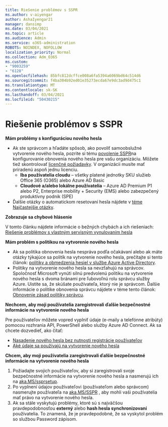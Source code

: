 ```yaml
---
title: Riešenie problémov s SSPR
ms.author: v-aiyengar
author: AshaIyengar21
manager: dansimp
ms.date: 03/04/2021
ms.topic: article
ms.audience: Admin
ms.service: o365-administration
ROBOTS: NOINDEX, NOFOLLOW
localization_priority: Normal
ms.collection: Adm_O365
ms.custom:
- "9003259"
- "6128"
ms.openlocfilehash: 85bfc812dcffce008a6fa5394a6069bd64c514d6
ms.sourcegitcommit: f4ba304b92ed01e35273ecda67e9dc3ad9d475c1
ms.translationtype: MT
ms.contentlocale: sk-SK
ms.lasthandoff: 03/04/2021
ms.locfileid: "50430215"
---
```

# <a name="troubleshoot-sspr"></a>Riešenie problémov s SSPR

**Mám problémy s konfiguráciou nového hesla**

- Ak ste správcom a hľadáte spôsob, ako povoliť samoobslužné vytvorenie nového hesla, pozrite si tému [povolenie SSPR](https://docs.microsoft.com/azure/active-directory/authentication/tutorial-enable-sspr)na konfigurovanie obnovenia nového hesla pre vašu organizáciu. Môžete tiež skontrolovať [licenčné požiadavky](https://docs.microsoft.com/azure/active-directory/authentication/concept-sspr-licensing?WT.mc_id=Portal-Microsoft_Azure_Support). V organizácii musíte mať priradenú aspoň jednu licenciu.
    - **Iba používatelia cloudu** – všetky platené jednotky SKU služieb Office 365 (O365) alebo Azure AD Basic
    - **Cloudové a/alebo lokálne používatelia** – Azure AD Premium P1 alebo P2, Enterprise mobility + Security (EMS) alebo zabezpečený produktívny podnik (SPE)
- Ďalšie otázky o automatickom resetovaní hesla nájdete v [téme Najčastejšie otázky](https://docs.microsoft.com/azure/active-directory/authentication/active-directory-passwords-faq?WT.mc_id=Portal-Microsoft_Azure_Support).

**Zobrazuje sa chybové hlásenie**

V tomto článku nájdete informácie o bežných chybách a ich riešeniach: [Riešenie problémov s vlastným servisným vynulovaním hesla](https://docs.microsoft.com/azure/active-directory/authentication/active-directory-passwords-troubleshoot?WT.mc_id=Portal-Microsoft_Azure_Support)

**Mám problém s politikou na vytvorenie nového hesla**

- Ak sa politika obnovenia hesla nespráva podľa očakávaní alebo ak máte otázky týkajúce sa politík na vytvorenie nového hesla, prečítajte si tento článok: [politiky a obmedzenia hesiel v službe Azure Active Directory](https://docs.microsoft.com/azure/active-directory/authentication/concept-sspr-policy?WT.mc_id=Portal-Microsoft_Azure_Support).
- Politiky na vytvorenie nového hesla sa nevzťahujú na správcov. Spoločnosť Microsoft vynúti silnú predvolenú politiku na vytvorenie nového hesla s dvoma bránami pre ľubovoľnú rolu správcu služby Azure. Uistite sa, že skúšate používateľa, ktorý nie je správcom. Ďalšie informácie o politike obnovenia správcu nájdete v téme tento článok: [Obnovenie zásad politiky správcu](https://docs.microsoft.com/azure/active-directory/authentication/concept-sspr-policy?WT.mc_id=Portal-Microsoft_Azure_Support#administrator-reset-policy-differences).

**Nechcem, aby moji používatelia zaregistrovali ďalšie bezpečnostné informácie na vytvorenie nového hesla**

Pre používateľov môžete vopred vyplniť údaje (e-maily a telefónne atribúty) pomocou rozhrania API, PowerShell alebo služby Azure AD Connect. Ak sa chcete dozvedieť, ako čítať:

- [Nasadenie nového hesla bez nutnosti registrácie používateľov](https://docs.microsoft.com/azure/active-directory/active-directory-passwords-data?WT.mc_id=Portal-Microsoft_Azure_Support#set-and-read-authentication-data-using-powershell)
- [Aké údaje sa používajú na vytvorenie nového hesla](https://docs.microsoft.com/azure/active-directory/active-directory-passwords-data?WT.mc_id=Portal-Microsoft_Azure_Support)

**Chcem, aby moji používatelia zaregistrovali ďalšie bezpečnostné informácie na vytvorenie nového hesla**

1. Požiadajte svojich používateľov, aby si zaregistrovali svoje bezpečnostné informácie na vytvorenie nového hesla a nasmerujú ich na [aka.MS/ssprsetup](https://mysignins.microsoft.com/security-info).
1. Po vyplnení údajov používateľovi (používateľom alebo správcom) nasmerujte používateľa na [aka.MS/SSPR](https://passwordreset.microsoftonline.com/) , aby mohli vaši používatelia mať právo na vytvorenie nového hesla.
1. Ak sa stále vyskytujú problémy, ktoré sú s najväčšou pravdepodobnosťou **externý** alebo **hash hesla synchronizovaní** používatelia. To znamená, že je pravdepodobné, že sa vyskytol problém so službou Password zápisom.